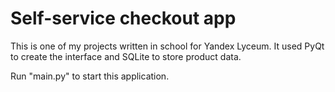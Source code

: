 # Self-service checkout app

This is one of my projects written in school for Yandex Lyceum. It used PyQt to create the interface and SQLite to store product data.

Run "main.py" to start this application. 